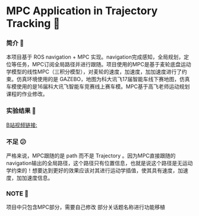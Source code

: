 # MPC Application in Trajectory Tracking 🤖

### 简介 📖

本项目基于 ROS navigation + MPC 实现。navigation完成感知，全局规划，定位等任务，MPC订阅全局路径并进行跟随。项目使用的MPC是基于麦轮底盘运动学模型的线性MPC（三积分模型），对麦轮的速度，加速度，加加速度进行了约束。仿真环境使用的是 GAZEBO，地图为科大讯飞17届智能车线下赛地图，仿真车模使用的是16届科大讯飞智能车竞赛线上赛车模。MPC基于高飞老师运动规划课程的作业修改。

### 实验结果 👀️

[B站视频链接:](https://www.bilibili.com/video/BV1Th411T7NP/?spm_id_from=333.999.0.0&vd_source=0b5eb0b012de36c1500b604ce41d87c1)

### 不足 😕

严格来说，MPC跟随的是 path 而不是 Trajectory 。因为MPC直接跟随的navigation输出的全局路径，这个路径只有位置信息，也就是说这个路径是无运动学约束的！想要达到更好的效果应该对其进行运动学插值，使其具有速度，加速度，加加速度信息。

### NOTE 🔑

项目中只包含MPC部分，需要自己修改 部分关话题名称进行功能移植
